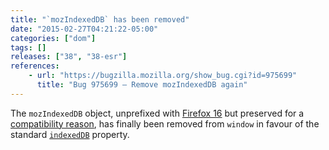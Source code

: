 ```yaml
---
title: "`mozIndexedDB` has been removed"
date: "2015-02-27T04:21:22-05:00"
categories: ["dom"]
tags: []
releases: ["38", "38-esr"]
references:
    - url: "https://bugzilla.mozilla.org/show_bug.cgi?id=975699"
      title: "Bug 975699 – Remove mozIndexedDB again"
---
```

The `mozIndexedDB` object, unprefixed with [Firefox 16](https://www.fxsitecompat.dev/en-CA/docs/2012/several-apis-have-been-unprefixed/) but preserved for a [compatibility reason](https://bugzilla.mozilla.org/show_bug.cgi?id=770844), has finally been removed from `window` in favour of the standard [`indexedDB`](https://developer.mozilla.org/docs/Web/API/IDBEnvironment/indexedDB) property.
